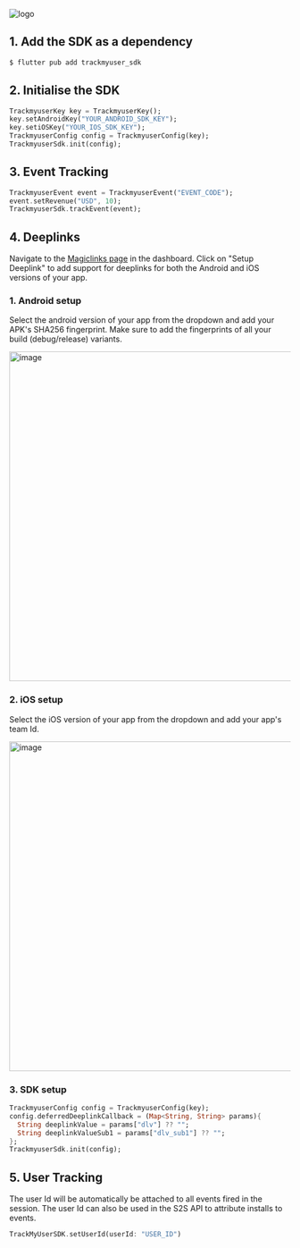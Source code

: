 ![logo](https://github.com/user-attachments/assets/0d41b803-968a-41a8-809a-0dd3d91ec489)

## 1. Add the SDK as a dependency 

```sh
$ flutter pub add trackmyuser_sdk
```

## 2. Initialise the SDK

```dart
TrackmyuserKey key = TrackmyuserKey();
key.setAndroidKey("YOUR_ANDROID_SDK_KEY");
key.setiOSKey("YOUR_IOS_SDK_KEY");
TrackmyuserConfig config = TrackmyuserConfig(key);
TrackmyuserSdk.init(config);
```

## 3. Event Tracking

```dart
TrackmyuserEvent event = TrackmyuserEvent("EVENT_CODE");
event.setRevenue("USD", 10);
TrackmyuserSdk.trackEvent(event);
```

## 4. Deeplinks

Navigate to the [Magiclinks page](https://dashboard.trackmyuser.com/magiclinks) in the dashboard. Click on "Setup Deeplink" to add support for deeplinks for both the Android and iOS versions of your app.

### 1. Android setup 

Select the android version of your app from the dropdown and add your APK's SHA256 fingerprint. Make sure to add the fingerprints of all your build (debug/release) variants.

<img width="590" alt="image" src="https://github.com/user-attachments/assets/311efd2b-06d6-4cd9-b4ba-baf526fcf71d" />

### 2. iOS setup

Select the iOS version of your app from the dropdown and add your app's team Id.

<img width="590" alt="image" src="https://github.com/user-attachments/assets/e883dff0-230e-4858-ad15-7b1fe134bc8b" />

### 3. SDK setup

```dart
TrackmyuserConfig config = TrackmyuserConfig(key);
config.deferredDeeplinkCallback = (Map<String, String> params){
  String deeplinkValue = params["dlv"] ?? "";
  String deeplinkValueSub1 = params["dlv_sub1"] ?? "";
};
TrackmyuserSdk.init(config);
```

## 5. User Tracking

The user Id will be automatically be attached to all events fired in the session. The user Id can also be used in the S2S API to attribute installs to events. 

```dart
TrackMyUserSDK.setUserId(userId: "USER_ID")
```

